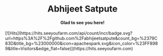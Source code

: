 <h1 align="center"> Abhijeet Satpute</h1>
<h4 align="center">Glad to see you here!</h3>
[![Hits](https://hits.seeyoufarm.com/api/count/incr/badge.svg?url=https%3A%2F%2Fgithub.com%2Fabhijeetsatpute&count_bg=%2379C83D&title_bg=%23000000&icon=apachespark.svg&icon_color=%23FF8989&title=Visitors&edge_flat=false)](https://hits.seeyoufarm.com)

